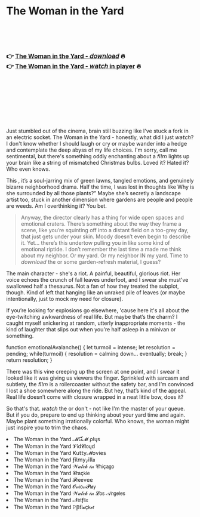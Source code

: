 <h1>The Woman in the Yard</h1>

<br><br><br>

<h3>👉 <a href="https://Damons-termarolri1979.github.io/gwebpcfocw/">The Woman in the Yard - 𝘥𝘰𝘸𝘯𝘭𝘰𝘢𝘥</a> 🔥<br>
👉 <a href="https://Damons-termarolri1979.github.io/gwebpcfocw/">The Woman in the Yard - 𝘸𝘢𝘵𝘤𝘩 in player</a> 🔥
</h3>



<br><br><br><br><br><br><br>


Just stumbled out of the cinema, brain still buzzing like I've stuck a fork in an electric socket. The Woman in the Yard - honestly, what did I just 𝘸𝘢𝘵𝘤𝘩? I don't know whether I should laugh or cry or maybe wander into a hedge and contemplate the deep abyss of my life choices. I'm sorry, call me sentimental, but there's something oddly enchanting about a 𝘧𝘪𝘭𝘮 lights up your brain like a string of mismatched Christmas bulbs. Loved it? Hated it? Who even knows.

This  , it’s a soul-jarring mix of green lawns, tangled emotions, and genuinely bizarre neighborhood drama. Half the time, I was lost in thoughts like Why is she surrounded by all those plants?” Maybe she’s secretly a landscape artist too, stuck in another dimension where gardens are people and people are weeds. Am I overthinking it? You bet.

> Anyway, the director clearly has a thing for wide open spaces and emotional craters. There’s something about the way they frame a scene, like you’re squinting off into a distant field on a too-grey day, that just gets under your skin. Moody doesn’t even begin to describe it. Yet... there’s this undertow pulling you in like some kind of emotional riptide. I don’t remember the last time a   made me think about my neighbor. Or my yard. Or my neighbor IN my yard. Time to 𝘥𝘰𝘸𝘯𝘭𝘰𝘢𝘥 the   or some garden-refresh material, I guess?

The main character - she's a riot. A painful, beautiful, glorious riot. Her voice echoes the crunch of fall leaves underfoot, and I swear she must've swallowed half a thesaurus. Not a fan of how they treated the subplot, though. Kind of left that hanging like an unraked pile of leaves (or maybe intentionally, just to mock my need for closure). 

If you’re looking for explosions go elsewhere, 'cause here it's all about the eye-twitching awkwardness of real life. But maybe that’s the charm? I caught myself snickering at random, utterly inappropriate moments - the kind of laughter that slips out when you're half asleep in a minivan or something.

function emotionalAvalanche() {
  let turmoil = intense;
  let resolution = pending;
  while(turmoil) {
    resolution = calming down... eventually;
    break;
  }
  return resolution;
}

There was this vine creeping up the screen at one point, and I swear it looked like it was giving us viewers the finger. Sprinkled with sarcasm and subtlety, the 𝘧𝘪𝘭𝘮 is a rollercoaster without the safety bar, and I’m convinced I lost a shoe somewhere along the ride. But hey, that’s kind of the appeal. Real life doesn’t come with closure wrapped in a neat little bow, does it?

So that's that. 𝘸𝘢𝘵𝘤𝘩 the   or don't - not like I'm the master of your queue. But if you do, prepare to end up thinking about your yard time and again. Maybe plant something irrationally colorful. Who knows, the woman might just inspire you to trim the chaos.

<li>The Woman in the Yard 𝓜Ɠ𝓜 ρ𝗅ų𝗌</li>
<li>The Woman in the Yard 𝓥𝗂ԁ𝓒𝗅𝗈ųԁ</li>
<li>The Woman in the Yard Ҝ𝗎𝗍𝗍𝗒𝓜𝗈ν𝗂𝖾𝗌</li>
<li>The Woman in the Yard ƒ𝗂𝗅𝗆𝗒𝓏𝗂𝗅𝗅𝖆</li>
<li>The Woman in the Yard 𝒲𝒶𝓉𝒸𝒽 𝒾𝓃 𝓒𝗁𝗂ç𝖺𝗀𝗈</li>
<li>The Woman in the Yard 𝓒𝗋𝖺ç𝗄𝗅𝖾</li>
<li>The Woman in the Yard 𝓕𝗋𝖾𝖾ν𝖾𝖾</li>
<li>The Woman in the Yard 𝓞𝓃𝗂𝗈𝓃𝓟𝗅𝖆𝗒</li>
<li>The Woman in the Yard 𝒲𝒶𝓉𝒸𝒽 𝒾𝓃 𝓛𝗈𝗌 𝒜𝗇𝗀𝖾𝗅𝖾𝗌</li>
<li>The Woman in the Yard 𝓝𝖾𝗍ƒ𝗅𝗂𝗑</li>
<li>The Woman in the Yard 𝙿Ꞵť𝗅𝓸ç𝗄𝓮𝗋</li>

